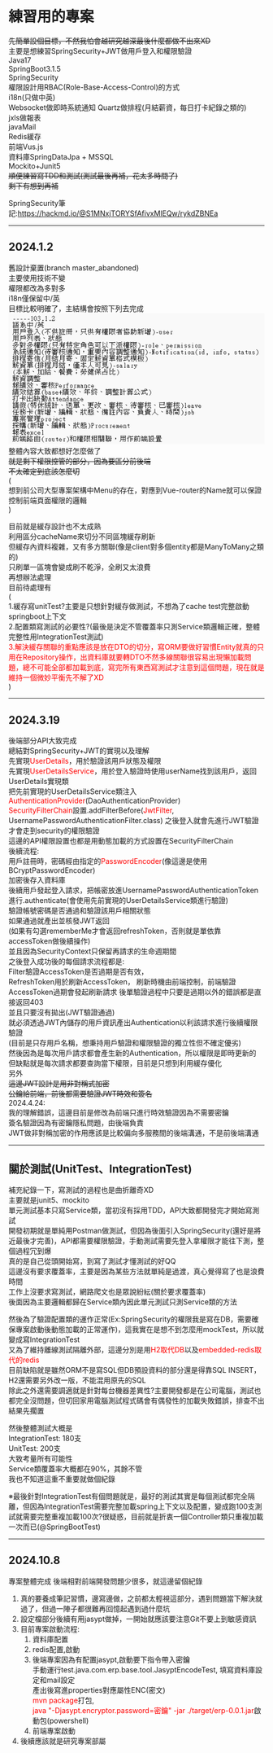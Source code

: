 # 練習用的專案
~~先簡單設個目標，不然我怕會越研究越深最後什麼都做不出來XD~~  
主要是想練習SpringSecurity+JWT做用戶登入和權限驗證  
Java17  
SpringBoot3.1.5  
SpringSecurity  
權限設計用RBAC(Role-Base-Access-Control)的方式  
i18n(只做中英)  
Websocket做即時系統通知 
Quartz做排程(月結薪資，每日打卡紀錄之類的)  
jxls做報表  
javaMail  
Redis緩存  
前端Vus.js  
資料庫SpringDataJpa + MSSQL  
Mockito+Junit5  
~~順便練習寫TDD和測試(測試最後再補，花太多時間了)  
剩下有想到再補~~

SpringSecurity筆記:https://hackmd.io/@S1MNxjTORYSfAfivxMlEQw/rykdZBNEa

***
## 2024.1.2
舊設計棄置(branch master_abandoned)  
主要使用技術不變  
權限都改為多對多  
i18n僅保留中/英  
目標比較明確了，主結構會按照下列去完成  
![img.png](src/main/resources/template/file/img.png)  
整體內容大致都想好怎麼做了  
~~就是剩下權限控管的部分，因為要區分前後端  
不太確定到底該怎麼切~~  
(  
想到前公司大型專案架構中Menu的存在，對應到Vue-router的Name就可以保證控制前端頁面權限的邏輯   
)  

目前就是緩存設計也不太成熟  
利用區分cacheName來切分不同區塊緩存刷新  
但緩存內資料複雜，又有多方關聯(像是client對多個entity都是ManyToMany之類的)  
只刷單一區塊會變成刷不乾淨，全刷又太浪費  
再想辦法處理  
目前待處理有  
(  
1.緩存寫unitTest?主要是只想針對緩存做測試，不想為了cache test完整啟動springboot上下文    
2.配置類寫測試的必要性?(最後是決定不管覆蓋率只測Service類邏輯正確，整體完整性用IntegrationTest測試)  
<font color="#f00">3.解決緩存關聯的重點應該是放在DTO的切分，寫ORM要做好習慣Entity就真的只用在Repository操作，出資料庫就要轉DTO不然多線關聯很容易出現懶加載問題，總不可能全部都加載到底，寫完所有東西寫測試才注意到這個問題，現在就是維持一個微妙平衡先不解了XD</font>  
)

***
## 2024.3.19
後端部分API大致完成  
總結對SpringSecurity+JWT的實現以及理解  
先實現<font color="#f00">UserDetails</font>，用於驗證該用戶狀態及權限  
先實現<font color="#f00">UserDetailsService</font>，用於登入驗證時使用userName找到該用戶，返回UserDetails實現類  
把先前實現的UserDetailsService類注入<font color="#f00">AuthenticationProvider</font>(DaoAuthenticationProvider)  
<font color="#f00">SecurityFilterChain</font>設置.addFilterBefore(<font color="#f00">JwtFilter</font>, UsernamePasswordAuthenticationFilter.class)
之後登入就會先進行JWT驗證才會走到security的權限驗證  
這邊的API權限設置也都是用動態加載的方式設置在SecurityFilterChain  
後續流程:  
用戶註冊時，密碼經由指定的<font color="#f00">PasswordEncoder</font>(像這邊是使用BCryptPasswordEncoder)  
加密後存入資料庫  
後續用戶發起登入請求，把帳密放進UsernamePasswordAuthenticationToken  
進行.authenticate(會使用先前實現的UserDetailsService類進行驗證)  
驗證帳號密碼是否通過和驗證該用戶相關狀態  
如果通過就產出並核發JWT返回  
(如果有勾選rememberMe才會返回refreshToken，否則就是單依靠accessToken做後續操作)  
並且因為SecurityContext只保留再請求的生命週期間  
之後登入成功後的每個請求流程都是:  
Filter驗證AccessToken是否過期是否有效，  
RefreshToken用於刷新AccessToken，
刷新時機由前端控制，前端驗證AccessToken過期會發起刷新請求
後單驗證過程中只要是過期以外的錯誤都是直接返回403  
並且只要沒有拋出(JWT驗證通過)  
就必須透過JWT內儲存的用戶資訊產出Authentication以利該請求進行後續權限驗證  
(目前是只存用戶名稱，想秉持用戶驗證和權限驗證的獨立性但不確定優劣)  
然後因為是每次用戶請求都會產生新的Authentication，所以權限是即時更新的
但缺點就是每次請求都要查詢當下權限，目前是只想到利用緩存優化  
另外  
~~這邊JWT設計是用非對稱式加密  
公鑰給前端，前後都需要驗證JWT時效和簽名~~  
2024.4.24:  
我的理解錯誤，這邊目前是修改為前端只進行時效驗證因為不需要密鑰  
簽名驗證因為有密鑰隱私問題，由後端負責  
JWT做非對稱加密的作用應該是比較偏向多服務間的後端溝通，不是前後端溝通

***
## 關於測試(UnitTest、IntegrationTest)
補充紀錄一下，寫測試的過程也是曲折離奇XD  
主要就是junit5、mockito  
單元測試基本只寫Service類，當初沒有採用TDD，API大致都開發完才開始寫測試  
開發初期就是單純用Postman做測試，但因為後面引入SpringSecurity(還好是將近最後才完善)，API都需要權限驗證，手動測試需要先登入拿權限才能往下測，整個過程冗到爆  
真的是自己從頭開始寫，到寫了測試才懂測試的好QQ  
這邊沒有要求覆蓋率，主要是因為某些方法就單純是過渡，真心覺得寫了也是浪費時間  
工作上沒要求寫測試，網路爬文也是眾說紛紜(關於要求覆蓋率)  
後面因為主要邏輯都歸在Service類內因此單元測試只測Service類的方法  
  
然後為了驗證配置類的運作正常(Ex:SpringSecurity的權限我是寫在DB，需要確保專案啟動後動態加載的正常運作)，這我實在是想不到怎麼用mockTest，所以就變成寫IntegrationTest  
又為了維持離線測試隔離外部，這邊分別是用<font color="#f00">H2取代DB</font>以及<font color="#f00">embedded-redis取代的redis</font>  
目前缺陷就是雖然ORM不是寫SQL但DB預設資料的部分還是得靠SQL INSERT，H2還需要另外改一版，不能混用原先的SQL  
除此之外還需要調適就是針對每台機器差異性?主要開發都是在公司電腦，測試也都完全沒問題，但切回家用電腦測試程式碼會有偶發性的加載失敗錯誤，排查不出結果先擱置
  
然後整體測試大概是  
IntegrationTest: 180支  
UnitTest: 200支  
大致考量所有可能性  
Service類覆蓋率大概都在90%，其餘不管  
我也不知道這重不重要就做個紀錄

※最後針對IntegrationTest有個問題就是，最好的測試其實是每個測試都完全隔離，但因為IntegrationTest需要完整加載spring上下文以及配置，變成跑100支測試就需要完整重複加載100次?很疑惑，目前就是折衷一個Controller類只重複加載一次而已(@SpringBootTest)

***
## 2024.10.8
專案整體完成
後端相對前端開發問題少很多，就這邊留個紀錄  
1. 真的要養成筆記習慣，邊寫邊做，之前都太輕視這部分，遇到問題當下解決就過了，但過一陣子都很難再回憶起遇到過什麼坑
2. 設定檔部分後續有用jasypt做掉，一開始就應該要注意Git不要上到敏感資訊
3. 目前專案啟動流程:  
   1. 資料庫配置 
   2. redis配置,啟動  
   3. 後端專案因為有配置jasypt,啟動要下指令帶入密鑰    
      手動運行test.java.com.erp.base.tool.JasyptEncodeTest, 填寫資料庫設定和mail設定  
      產出後寫進properties對應屬性ENC(密文)  
      <font style='color:red;'>mvn package</font>打包,  
      <font style='color:red;'>java "-Djasypt.encryptor.password=密鑰" -jar ./target/erp-0.0.1.jar</font>啟動包(powershell)
   4. 前端專案啟動
4. 後續應該就是研究專案部屬
